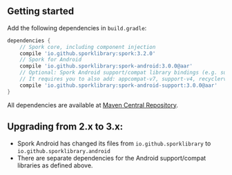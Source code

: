 ## Getting started

Add the following dependencies in `build.gradle`:

```groovy
dependencies {
	// Spork core, including component injection
    compile 'io.github.sporklibrary:spork:3.2.0'
    // Spork for Android
    compile 'io.github.sporklibrary:spork-android:3.0.0@aar'
    // Optional: Spork Android support/compat library bindings (e.g. support Fragment injection)
    // It requires you to also add: appcompat-v7, support-v4, recyclerview-v7
	compile 'io.github.sporklibrary:spork-android-support:3.0.0@aar' 
}
```

All dependencies are available at [Maven Central Repository](http://search.maven.org/#search%7Cga%7C1%7Cg%3A%22io.github.sporklibrary%22).

## Upgrading from 2.x to 3.x:

- Spork Android has changed its files from `io.github.sporklibrary` to `io.github.sporklibrary.android`
- There are separate dependencies for the Android support/compat libraries as defined above.